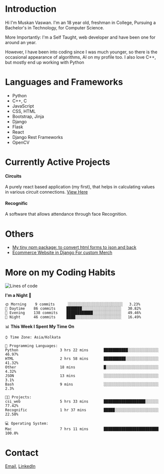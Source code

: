 <!-- - I’m currently working on:
&nbsp;&nbsp;&nbsp;&nbsp;&nbsp;&nbsp; *Circuits*[https://muskanvaswan.github.io/circuits] which, as the name suggests,  is a calculator for solving circuits with ease. This is my first React project
#### I’m currently learning : 
&nbsp;&nbsp;&nbsp;&nbsp;&nbsp;&nbsp; React.js
#### Ask me about:
&nbsp;&nbsp;&nbsp;&nbsp;&nbsp;&nbsp; Anything
#### How to reach me:
&nbsp;&nbsp;&nbsp;&nbsp;&nbsp;&nbsp; Email[mailto:muskanvaswan@gmail.com] LinkedIn[https://www.linkedin.com/in/muskan-vaswan?lipi=urn%3Ali%3Apage%3Ad_flagship3_profile_view_base_contact_details%3B%2FQpdlv5fQ12Ru4DkW2TysA%3D%3D]
#### Pronouns:
&nbsp;&nbsp;&nbsp;&nbsp;&nbsp;&nbsp; Her -->

# Introduction
Hi I'm Muskan Vaswan.
I'm an 18 year old,
freshman in College,
Pursuing a Bachelor's in Technology, for Computer Science.

More Importantly: I'm a Self Taught, web developer and have been one for around an year.

However, I have been into coding since I was much younger, so there is the occasional appearance of algorithms, AI on my profile too. I also love C++, but mostly end up working with Python


# Languages and Frameworks

- Python
- C++, C
- JavaScript
- CSS, HTML 
- Bootstrap, Jinja
- Django
- Flask
- React 
- Django Rest Frameworks
- OpenCV

# Currently Active Projects

#### Circuits
A purely react based application (my first), that helps in calculating values in various circuit connections.
[View Here](https://muskanvaswan.github.io/circuits')

#### Recognific
A software that allows attendance through face Recognition.

# Others
- [My tiny npm package: to convert html forms to json and back](https://www.npmjs.com/package/forms-dynamically)
- [Ecommerce Website in Django For custom Merch](https://merch-commerce.herokuapp.com/)

# More on my Coding Habits

<!--START_SECTION:waka-->
![Lines of code](https://img.shields.io/badge/From%20Hello%20World%20I%27ve%20Written-104197%20lines%20of%20code-blue)

**I'm a Night 🦉** 

```text
🌞 Morning    9 commits      ░░░░░░░░░░░░░░░░░░░░░░░░░   3.23% 
🌆 Daytime    86 commits     ███████░░░░░░░░░░░░░░░░░░   30.82% 
🌃 Evening    138 commits    ████████████░░░░░░░░░░░░░   49.46% 
🌙 Night      46 commits     ████░░░░░░░░░░░░░░░░░░░░░   16.49%

```


📊 **This Week I Spent My Time On** 

```text
⌚︎ Time Zone: Asia/Kolkata

💬 Programming Languages: 
Python                   3 hrs 22 mins       ███████████░░░░░░░░░░░░░░   46.97% 
HTML                     2 hrs 58 mins       ██████████░░░░░░░░░░░░░░░   41.32% 
Other                    18 mins             █░░░░░░░░░░░░░░░░░░░░░░░░   4.32% 
JSON                     13 mins             ░░░░░░░░░░░░░░░░░░░░░░░░░   3.1% 
Bash                     9 mins              ░░░░░░░░░░░░░░░░░░░░░░░░░   2.3%

🐱‍💻 Projects: 
csi_web                  5 hrs 33 mins       ███████████████████░░░░░░   77.42% 
Recognific               1 hr 37 mins        █████░░░░░░░░░░░░░░░░░░░░   22.58%

💻 Operating System: 
Mac                      7 hrs 11 mins       █████████████████████████   100.0%

```


<!--END_SECTION:waka-->

# Contact

[Email](mailto:muskanvaswan@gmail.com), [LinkedIn](https://www.linkedin.com/in/muskan-vaswan?lipi=urn%3Ali%3Apage%3Ad_flagship3_profile_view_base_contact_details%3B%2FQpdlv5fQ12Ru4DkW2TysA%3D%3D)



